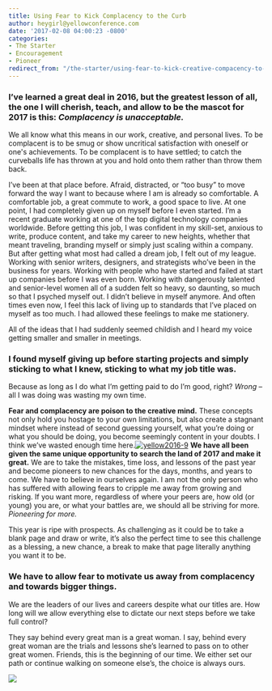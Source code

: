 ```yaml
---
title: Using Fear to Kick Complacency to the Curb
author: heygirl@yellowconference.com
date: '2017-02-08 04:00:23 -0800'
categories:
- The Starter
- Encouragement
- Pioneer
redirect_from: "/the-starter/using-fear-to-kick-creative-compacency-to-the-ground/"
---
```


### **I’ve learned a great deal in 2016, but the greatest lesson of all, the one I will cherish, teach, and allow to be the mascot for 2017 is this: _Complacency is unacceptable._**

We all know what this means in our work, creative, and personal lives. To be complacent is to be smug or show uncritical satisfaction with oneself or one's achievements. To be complacent is to have settled; to catch the curveballs life has thrown at you and hold onto them rather than throw them back.

I’ve been at that place before. Afraid, distracted, or “too busy” to move forward the way I want to because where I am is already so comfortable. A comfortable job, a great commute to work, a good space to live. At one point, I had completely given up on myself before I even started. I’m a recent graduate working at one of the top digital technology companies worldwide. Before getting this job, I was confident in my skill-set, anxious to write, produce content, and take my career to new heights, whether that meant traveling, branding myself or simply just scaling within a company. But after getting what most had called a dream job, I felt out of my league.  Working with senior writers, designers, and strategists who’ve been in the business for years. Working with people who have started and failed at start up companies before I was even born. Working with dangerously talented and senior-level women all of a sudden felt so heavy, so daunting, so much so that I psyched myself out. I didn’t believe in myself anymore. And often times even now, I feel this lack of living up to standards that I’ve placed on myself as too much. I had allowed these feelings to make me stationery.

All of the ideas that I had suddenly seemed childish and I heard my voice getting smaller and smaller in meetings.

### **I found myself giving up before starting projects and simply sticking to what I knew, sticking to what my job title was.**

Because as long as I do what I’m getting paid to do I’m good, right? _Wrong_ – all I was doing was wasting my own time.

**Fear and complacency are poison to the creative mind.** These concepts not only hold you hostage to your own limitations, but also create a stagnant mindset where instead of second guessing yourself, what you’re doing or what you should be doing, you become seemingly content in your doubts. I think we’ve wasted enough time here.[![yellow2016-9](http://yellowco.co/wp-content/uploads/2017/02/Yellow2016-9.jpg)](http://yellowco.co/wp-content/uploads/2017/02/Yellow2016-9.jpg) **We have all been given the same unique opportunity to search the land of 2017 and make it great.** We are to take the mistakes, time loss, and lessons of the past year and become pioneers to new chances for the days, months, and years to come. We have to believe in ourselves again. I am not the only person who has suffered with allowing fears to cripple me away from growing and risking. If you want more, regardless of where your peers are, how old (or young) you are, or what your battles are, we should all be striving for more. _Pioneering for more._

This year is ripe with prospects. As challenging as it could be to take a blank page and draw or write, it’s also the perfect time to see this challenge as a blessing, a new chance, a break to make that page literally anything you want it to be.

### **We have to allow fear to motivate us away from complacency and towards bigger things.**

We are the leaders of our lives and careers despite what our titles are. How long will we allow everything else to dictate our next steps before we take full control?

They say behind every great man is a great woman. I say, behind every great woman are the trials and lessons she’s learned to pass on to other great women. Friends, this is the beginning of our time. We either set our path or continue walking on someone else’s, the choice is always ours.

[![](http://yellowco.co/wp-content/uploads/2017/02/KIANASTLOUIS.jpg)](https://kstlouis.wordpress.com/)
